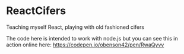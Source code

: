 # ReactCifers
Teaching myself React, playing with old fashioned cifers

The code here is intended to work with node.js but you can see this in action online here: https://codepen.io/obenson42/pen/RwaQyvv
